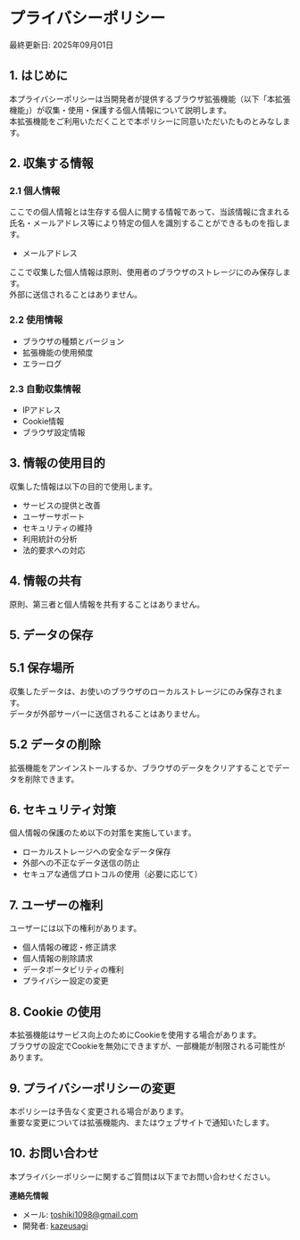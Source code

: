 # プライバシーポリシー

最終更新日: 2025年09月01日

## 1. はじめに

本プライバシーポリシーは当開発者が提供するブラウザ拡張機能（以下「本拡張機能」）が収集・使用・保護する個人情報について説明します。  
本拡張機能をご利用いただくことで本ポリシーに同意いただいたものとみなします。

## 2. 収集する情報

### 2.1 個人情報

ここでの個人情報とは生存する個人に関する情報であって、当該情報に含まれる氏名・メールアドレス等により特定の個人を識別することができるものを指します。

- メールアドレス

ここで収集した個人情報は原則、使用者のブラウザのストレージにのみ保存します。  
外部に送信されることはありません。

### 2.2 使用情報

- ブラウザの種類とバージョン
- 拡張機能の使用頻度
- エラーログ

### 2.3 自動収集情報

- IPアドレス
- Cookie情報
- ブラウザ設定情報

## 3. 情報の使用目的

収集した情報は以下の目的で使用します。

- サービスの提供と改善
- ユーザーサポート
- セキュリティの維持
- 利用統計の分析
- 法的要求への対応

## 4. 情報の共有

原則、第三者と個人情報を共有することはありません。

## 5. データの保存

## 5.1 保存場所

収集したデータは、お使いのブラウザのローカルストレージにのみ保存されます。  
データが外部サーバーに送信されることはありません。

## 5.2 データの削除

拡張機能をアンインストールするか、ブラウザのデータをクリアすることでデータを削除できます。

## 6. セキュリティ対策

個人情報の保護のため以下の対策を実施しています。

- ローカルストレージへの安全なデータ保存
- 外部への不正なデータ送信の防止
- セキュアな通信プロトコルの使用（必要に応じて）

## 7. ユーザーの権利

ユーザーには以下の権利があります。

- 個人情報の確認・修正請求
- 個人情報の削除請求
- データポータビリティの権利
- プライバシー設定の変更

## 8. Cookie の使用

本拡張機能はサービス向上のためにCookieを使用する場合があります。  
ブラウザの設定でCookieを無効にできますが、一部機能が制限される可能性があります。

## 9. プライバシーポリシーの変更

本ポリシーは予告なく変更される場合があります。  
重要な変更については拡張機能内、またはウェブサイトで通知いたします。

## 10. お問い合わせ

本プライバシーポリシーに関するご質問は以下までお問い合わせください。

**連絡先情報**

- メール: toshiki1098@gmail.com
- 開発者: [kazeusagi](https://github.com/kazeusagi)
